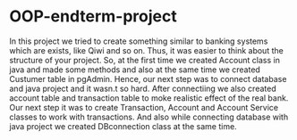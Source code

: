 # OOP-endterm-project
In this project we tried to create something similar to banking systems which are exists, like Qiwi and so on. Thus, it was easier to think about the structure of your project. So, at the first time we created Account class in java and made some methods and also at the same time we created Custumer table in pgAdmin. Hence, our next step was to connect database and java project and it wasn.t so hard. After connectiing we also created account table and transaction table to moke realistic effect of the real bank. Our next step it was to create Transaction, Account and Account Service classes to work with transactions. And also while connecting database with java project we created DBconnection class at the same time. 
